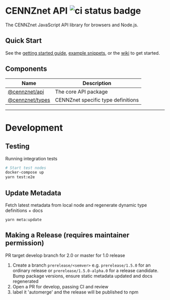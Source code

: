 # CENNZnet API ![ci status badge](https://github.com/cennznet/api.js/workflows/PR%20builder/badge.svg)
The CENNZnet JavaScript API library for browsers and Node.js.

## Quick Start

See the [getting started guide](docs/GET_STARTED.md), [example snippets](docs/examples), or the [wiki](https://wiki.cennz.net) to get started.

## Components

| Name                                | Description                                                |
| ----------------------------------- | ---------------------------------------------------------- |
| [@cennznet/api](packages/api)       | The core API package                                       |
| [@cennznet/types](packages/types)   | CENNZnet specific type definitions                         |

---

# Development

## Testing

Running integration tests
```bash
# Start test nodes
docker-compose up
yarn test:e2e
```

## Update Metadata
Fetch latest metadata from local node and regenerate dynamic type definitions + docs
```
yarn meta:update
```

## Making a Release (requires maintainer permission)
PR target develop branch for 2.0 or master for 1.0 release
1) Create a branch `prerelease/<semver>`
e.g. `prerelease/1.5.0` for an ordinary release or `prerelease/1.5.0-alpha.0` for a release candidate.  
Bump package versions, ensure static metadata updated and docs regenerated
2) Open a PR for develop, passing CI and review
3) label it 'automerge' and the release will be published to npm
